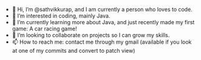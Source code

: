 - 👋 Hi, I’m @sathvikkurap, and I am currently a person who loves to code.
- 👀 I’m interested in coding, mainly Java.
- 🌱 I’m currently learning more about Java, and just recently made my first game: A car racing game!
- 💞️ I’m looking to collaborate on projects so I can grow my skills.
- 📫 How to reach me: contact me through my gmail (available if you look at one of my commits and convert to patch view)

<!---
sathvikkurap/sathvikkurap is a ✨ special ✨ repository because its `README.md` (this file) appears on your GitHub profile.
You can click the Preview link to take a look at your changes.
--->
